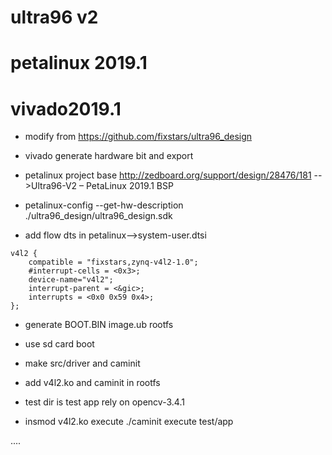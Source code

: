 # ultra96 v2
# petalinux 2019.1
# vivado2019.1

* modify from https://github.com/fixstars/ultra96_design


* vivado generate hardware bit and export

* petalinux project base 
http://zedboard.org/support/design/28476/181
-->Ultra96-V2 – PetaLinux 2019.1 BSP

* petalinux-config --get-hw-description ./ultra96_design/ultra96_design.sdk


* add flow dts in petalinux-->system-user.dtsi
```
v4l2 {
    compatible = "fixstars,zynq-v4l2-1.0";
    #interrupt-cells = <0x3>;
    device-name="v4l2";
    interrupt-parent = <&gic>;
    interrupts = <0x0 0x59 0x4>;
};
```

* generate BOOT.BIN image.ub rootfs

* use sd card boot

* make src/driver and caminit

* add v4l2.ko and caminit in rootfs

* test dir is test app rely on opencv-3.4.1

* insmod v4l2.ko execute ./caminit execute test/app

....

